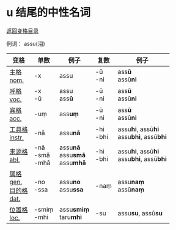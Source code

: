 # u 结尾的中性名词

[返回变格目录](declension.md)

例词： assu\(泪\)

| 变格 | 单数 | 例子 |复数 | 例子 |
| --- | ----- | ------ |---- | ---- |
| [主格<br>nom.](nom.md) |-x |assu |-ū<br>-ni |ass**ū**<br>assū**ni** |
| [呼格<br>voc.](voc.md) |-x<br>-ū |assu<br>ass**ū** |-ū<br>-ni |ass**ū**<br>assū**ni** |
| [宾格<br>acc.](acc.md) |-uṃ |ass**uṃ** |-ū<br>-ni |ass**ū**<br>assū**ni** |
| [工具格<br>instr.](instr.md) |-nā |assu**nā** |-hi<br>-bhi |assu**hi**, assū**hi**<br>assu**bhi**, assū**bhi** |
| [来源格<br>abl.](abl.md) |-nā<br>-smā<br>-mhā |assu**nā**<br>assu**smā**<br>assu**mhā** | -hi<br>-bhi |assu**hi**, assū**hi**<br>assu**bhi**, assū**bhi** |
| [属格<br>gen.](gen.md)<br>[目的格<br>dat.](dat.md) |-no<br>-ssa|assu**no**<br>assu**ssa** |-naṃ |assu**naṃ**<br>assū**naṃ** |
| [位置格<br>loc.](loc.md) |-smiṃ<br>-mhi |assu**smiṃ**<br>taru**mhi** |-su |assu**su**, assū**su** |

